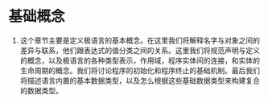 # 基础概念

1. 这个章节主要是定义极语言的基本概念。在这里我们将解释名字与对象之间的差异与联系，他们跟表达式的值分类之间的关系。这里我们将规范声明与定义的概念，以及极语言的各种类型表示，作用域，程序实体间的连接，和实体的生命周期的概念。我们将讨论程序的初始化和程序终止的基础机制。最后我们将描述语言内置的基本数据类型，以及怎么根据这些基础数据类型来构建复合的数据类型。